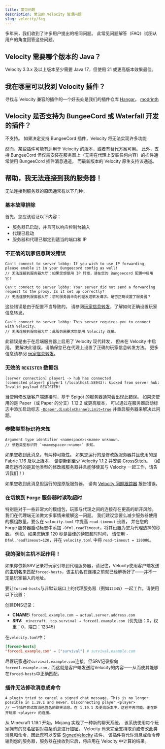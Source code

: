 ```yaml
---
title: 常见问题
description: 常见的 Velocity 管理问题
slug: velocity/faq
---
```


多年来，我们收到了许多用户提出的相同问题。
此常见问题解答（FAQ）试图从用户的角度回答这些问题。

## Velocity 需要哪个版本的 Java？

Velocity 3.3.x 及以上版本至少需要 Java 17，但使用 21 或更高版本效果最佳。

## 我在哪里可以找到 Velocity 插件？

寻找与 Velocity 兼容的插件的一个好去处是我们的插件仓库 [Hangar](https://hangar.papermc.io/?page=0&platform=VELOCITY)。
[modrinth](https://modrinth.com/plugins?g=categories:velocity)

## Velocity 是否支持为 BungeeCord 或 Waterfall 开发的插件？

不支持。
如果决定支持 BungeeCord 插件，Velocity 将无法实现许多功能

然而，某些插件可能有适用于 Velocity 的版本，或者有替代方案可用。
此外，支持 BungeeCord 但仅需安装在服务器上（无需在代理上安装任何内容）的插件通常使用 BungeeCord 插件消息通道，
而最新版本的 Velocity 原生支持该通道。

## 帮助，我无法连接到我的服务器！

无法连接到服务器的原因通常有以下几种。

### 基本故障排除

首先，您应该验证以下内容：

- 服务器已启动，并且可以响应控制台输入
- 代理已启动
- 服务器和代理已绑定到适当的端口和 IP

### 不正确的玩家信息转发错误

```
Can't connect to server lobby: If you wish to use IP forwarding, please enable it in your Bungeecord config as well!
// 无法连接到服务器大厅：如果您想使用 IP 转发，请在您的 Bungeecord 配置中启用它！
```

```
Can't connect to server lobby: Your server did not send a forwarding request to the proxy. Is it set up correctly?
// 无法连接到服务器大厅：您的服务器未向代理发送转发请求。是否正确设置了服务器？
```

这些错误是由于配置不当导致的。
请参阅[玩家信息转发](/velocity/player-information-forwarding)，了解如何正确设置玩家信息转发。

```
Can't connect to server lobby: This server requires you to connect with Velocity.
// 无法连接到服务器大厅：此服务器要求您使用 Velocity 连接。
```

此错误是由于在后端服务器上启用了 Velocity 现代转发，
但未在 Velocity 中启用。
要解决此错误，请确保您已在代理上设置了正确的玩家信息转发方法。
更多信息请参阅 [玩家信息转发](/velocity/player-information-forwarding)。

### 无效的 `REGISTER` 数据包

```
[server connection] player1 -> hub has connected
[connected player] player1 (/localhost:58943): kicked from server hub: Invalid payload REGISTER!
```

当使用修改版客户端连接时，基于 Spigot 的服务器通常会出现此错误。
如果您使用的是 Paper（或 Paper 的分支）1.12.2 或更高版本，
可以通过在服务器启动标志中添加启动标志 [`-Dpaper.disableChannelLimit=true`](/paper/reference/system-properties#paperdisablechannellimit) 并重启服务器来解决此问题。

### 参数类型标识符未知

```
Argument type identifier <namespace>:<name> unknown.
// 参数类型标识符 `<namespace>:<name>` 未知。
```

如果您收到此消息，有两种可能性。
如果您运行的是修改版服务器并且使用的是 Fabric 1.16 及以上版本，
请更新到至少 Velocity 1.1.2 并安装 [CrossStitch](https://www.curseforge.com/minecraft/mc-mods/crossstitch)。
（如果您运行的是其他类型的修改版服务器并且能够使其与 Velocity 一起工作，请告诉我们！）

如果您收到此消息但运行的是原版服务器，
请向 [Velocity 问题跟踪器](https://github.com/PaperMC/Velocity/issues/new) 报告错误。

### 在切换到 Forge 服务器时读取超时

特别是对于一些非常大的模组包，玩家与代理之间的连接存在更高的断开风险。
我们在代理端无法做太多事情来缓解这一问题。
我们建议您要么减少服务器使用的模组数量，要么在 `velocity.toml` 中提高 `read-timeout` 设置，
并在您的 Forge 服务器启动标志中添加 `-Dfml.readTimeout`，将其设置为您为代理选择的秒数。
例如，如果您确定 120 秒是最佳的读取超时时间，
请使用 `-Dfml.readTimeout=120`，并在 `velocity.toml` 中将 `read-timeout = 120000`。

### 我的强制主机不起作用！

如果你依赖SRV记录将玩家引导到代理服务器，请记住，Velocity使用客户端发送的**主机名**来匹配`forced-hosts`，该主机名在连接之前就已经解析好了——并不一定是玩家输入的地址。

要让`forced-hosts`与非默认端口上的代理服务器（例如`12345`）一起工作，请使用以下设置：

创建DNS记录：
- **CNAME:** `forced1.example.com → actual.server.address.com`
- **SRV:** `_minecraft._tcp.survival → forced1.example.com`（优先级：0，权重：0，端口：12345）

在`velocity.toml`中：
```toml
[forced-hosts]
"forced1.example.com" = ["survival"] # survival.example.com
```

尽管玩家通过`survival.example.com`连接，但SRV记录指向`forced1.example.com`，而这就是客户端发送给Velocity的内容——从而使其能够在`forced-hosts`中正确匹配。

### 插件无法修改消息或命令

```
A plugin tried to cancel a signed chat message. This is no longer possible in 1.19.1 and newer. Disconnecting player <player>
// 一个插件尝试取消已签名的聊天消息。在 1.19.1 及更高版本中，这已不再可能。正在断开玩家 <player> 的连接。
```

从 Minecraft 1.19.1 开始，Mojang 实现了一种新的聊天系统，
该系统使用每个玩家拥有的签名密钥对每条消息进行加密。
Velocity 尚未完全支持取消或修改此类消息和命令，因此您可以安装 [SignedVelocity](https://hangar.papermc.io/4drian3d/SignedVelocity) 插件，
该插件将允许消息或命令传输到您的服务器，服务器在接收到它后，将应用在 Velocity 中计算的结果。
